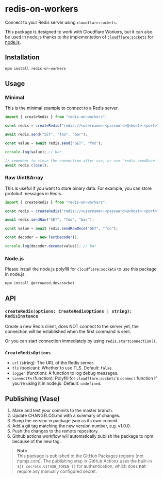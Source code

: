 # redis-on-workers

Connect to your Redis server using `cloudflare:sockets`.

This package is designed to work with Cloudflare Workers, but it can also be used in node.js thanks to the implementation of [`cloudflare:sockets` for node.js](https://github.com/Ethan-Arrowood/socket).

## Installation

```sh
npm install redis-on-workers
```

## Usage

### Minimal

This is the minimal example to connect to a Redis server.

```ts
import { createRedis } from "redis-on-workers";

const redis = createRedis("redis://<username>:<password>@<host>:<port>");

await redis.send("SET", "foo", "bar");

const value = await redis.send("GET", "foo");

console.log(value); // bar

// remember to close the connection after use, or use `redis.sendOnce`.
await redis.close();
```

### Raw Uint8Array

This is useful if you want to store binary data. For example, you can store protobuf messages in Redis.

```ts
import { createRedis } from "redis-on-workers";

const redis = createRedis("redis://<username>:<password>@<host>:<port>");

await redis.sendRaw("SET", "foo", "bar");

const value = await redis.sendRawOnce("GET", "foo");

const decoder = new TextDecoder();

console.log(decoder.decode(value)); // bar
```

### Node.js

Please install the node.js polyfill for `cloudflare:sockets` to use this package in node.js.

```sh
npm install @arrowood.dev/socket
```

## API

### `createRedis(options: CreateRedisOptions | string): RedisInstance`

Create a new Redis client, does NOT connect to the server yet, the connection will be established when the first command is sent.

Or you can start connection immediately by using `redis.startConnection()`.

### `CreateRedisOptions`

- `url` (string): The URL of the Redis server.
- `tls` (boolean): Whether to use TLS. Default: `false`.
- `logger` (function): A function to log debug messages.
- `connectFn` (function): Polyfill for `cloudflare:sockets`'s `connect` function if you're using it in node.js. Default: `undefined`.

## Publishing (Vase)

1. Make and test your commits to the master branch.
2. Update CHANGELOG.md with a summary of changes.
3. Bump the version in package.json as its own commit.
4. Add a git tag matching the new version number, e.g. v1.0.0.
5. Push the changes to the remote repository.
6. Github actions workflow will automatically publish the package to npm because of the new tag.

> **Note**\
> This package is published to the GitHub Packages registry (not npmjs.com).
> The publishing step in GitHub Actions uses the built-in `${{ secrets.GITHUB_TOKEN }}` for authentication, which does **not** require any manually configured secret.
